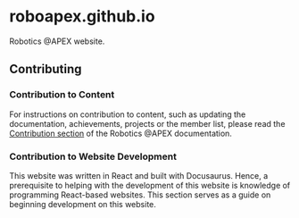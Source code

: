 # roboapex.github.io

Robotics @APEX website.

## Contributing

### Contribution to Content

For instructions on contribution to content, such as updating the documentation, achievements, projects or the member list, please read the [Contribution section](https://roboapex.github.io/docs/contributing/) of the Robotics @APEX documentation.

### Contribution to Website Development

This website was written in React and built with Docusaurus. Hence, a prerequisite to helping with the development of this website is knowledge of programming React-based websites. This section serves as a guide on beginning development on this website.